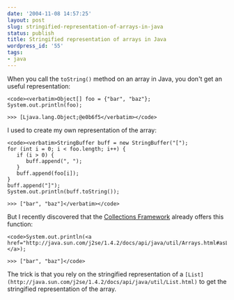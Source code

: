 ```yaml
---
date: '2004-11-08 14:57:25'
layout: post
slug: stringified-representation-of-arrays-in-java
status: publish
title: Stringified representation of arrays in Java
wordpress_id: '55'
tags:
- java
---
```


When you call the `toString()` method on an array in Java, you don't get an useful representation:

    
    <code><verbatim>Object[] foo = {"bar", "baz"};
    System.out.println(foo);
    
    >>> [Ljava.lang.Object;@e0b6f5</verbatim></code>


I used to create my own representation of the array:

    
    <code><verbatim>StringBuffer buff = new StringBuffer("[");
    for (int i = 0; i < foo.length; i++) {
       if (i > 0) {
          buff.append(", ");
       }
       buff.append(foo[i]);
    }
    buff.append("]");
    System.out.println(buff.toString());
    
    >>> ["bar", "baz"]</verbatim></code>


But I recently discovered that the [Collections Framework](http://java.sun.com/j2se/1.4.2/docs/guide/collections/overview.html) already offers this function:

    
    <code>System.out.println(<a href="http://java.sun.com/j2se/1.4.2/docs/api/java/util/Arrays.html#asList(java.lang.Object[])">Arrays.asList(foo)</a>);
    
    >>> ["bar", "baz"]</code>


The trick is that you rely on the stringified representation of a `[List](http://java.sun.com/j2se/1.4.2/docs/api/java/util/List.html)` to get the stringified representation of the array.

